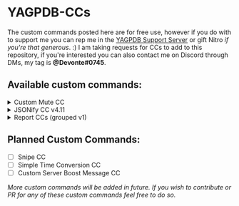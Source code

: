 # YAGPDB-CCs
The custom commands posted here are for free use, however if you do with to support me you can rep me in the [YAGPDB Support Server](https://discord.com/invite/4udtcA5) or gift Nitro *if you're that generous*. :)
I am taking requests for CCs to add to this repository, if you're interested you can also contact me on Discord through DMs, my tag is **@Devonte#0745**.

## Available custom commands:

<details>
  <summary>Custom Mute CC</summary>
  <br>
  A selective channel mute custom command that works just like it sounds. It can be edited to also send messages in Mod-Log channels when used.
  </details>

<details>
  <summary>JSONify CC v4.11</summary>
  <br>
  Converts and outputs JSON format of messages, as well as IDs, message types, message snowflake, (etc). See [README.md](https://github.com/NaruDevnote/yagpdb-ccs/blob/master/json%20stuff/README.md) for more info.
</details>

<details>
  <summary>Report CCs (grouped v1)</summary>
  <br>
  A fully functioning reports system with reaction interactions, database storage, and admin commands. You can find out more info in the [README.md](https://github.com/NaruDevnote/yagpdb-ccs/blob/master/reports/README.md)
  </details>

## Planned Custom Commands:

- [ ] Snipe CC
- [ ] Simple Time Conversion CC
- [ ] Custom Server Boost Message CC

*More custom commands will be added in future. If you wish to contribute or PR for any of these custom commands feel free to do so.*

